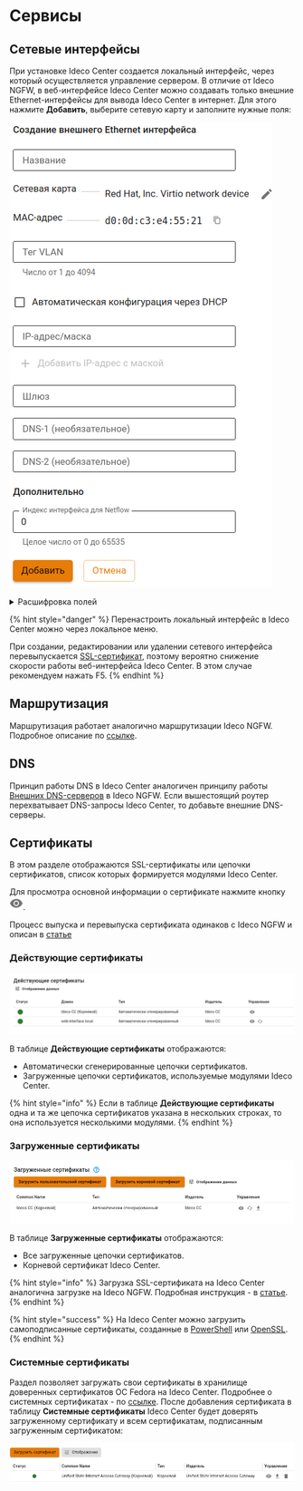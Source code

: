 # Сервисы

## Сетевые интерфейсы

При установке Ideco Center создается локальный интерфейс, через который осуществляется управление сервером. В отличие от Ideco NGFW, в веб-интерфейсе Ideco Center можно создавать только внешние Ethernet-интерфейсы для вывода Ideco Center в интернет. Для этого нажмите **Добавить**, выберите сетевую карту и заполните нужные поля:

![](/.gitbook/assets/cc-interfaces.png)

<details>

<summary>Расшифровка полей</summary>

* **Название интерфейса** - имя для идентификации интерфейса.
* **Сетевая карта** - сетевой адаптер, который будет использоваться для подключения к интернет-провайдеру.
* **Тег VLAN**- VLAN ID. Такой сетевой интерфейс считается VLAN-интерфейсом. Заполняется в том случае если сетевая карта уже используется.
* **Автоматическая настройка через DHCP** - используйте, если интернет-провайдер поддерживает автоматическую настройку Ethernet-интерфейса с помощью протокола DHCP.
* **IP-адрес/маска** - назначьте на интерфейс минимум один IP-адрес. Если нужно, настройте интерфейс с несколькими IP-адресами.
* **Шлюз** - IP-адрес шлюза.
* **DNS** - доступно два поля для указания DNS сервера (необязательно).
* **Индекс интерфейса для Netflow** - введите индекс для идентификации интерфейса (целое число от 0 до 65535), если используете Netflow.

</details>

{% hint style="danger" %}
Перенастроить локальный интерфейс в Ideco Center можно через локальное меню.

При создании, редактировании или удалении сетевого интерфейса перевыпускается [SSL-сертификат](/settings/services/certificates/README.md), поэтому вероятно снижение скорости работы веб-интерфейса Ideco Center. В этом случае рекомендуем нажать F5.
{% endhint %}

## Маршрутизация

Маршрутизация работает аналогично маршрутизации Ideco NGFW. Подробное описание по [ссылке](/settings/services/routing.md).

## DNS

Принцип работы DNS в Ideco Center аналогичен принципу работы [Внешних DNS-серверов](/settings/services/dns/dns-external.md) в Ideco NGFW. Если вышестоящий роутер перехватывает DNS-запросы Ideco Center, то добавьте внешние DNS-серверы.

## Сертификаты

В этом разделе отображаются SSL-сертификаты или цепочки сертификатов, список которых формируется  модулями Ideco Center.

Для просмотра основной информации о сертификате нажмите кнопку ![](/.gitbook/assets/icon-eye.png).

Процесс выпуска и перевыпуска сертификата одинаков с Ideco NGFW и описан в [статье](/settings/services/certificates/README.md)

### Действующие сертификаты

![](/.gitbook/assets/cc-certs.png)

В таблице **Действующие сертификаты** отображаются:
* Автоматически сгенерированные цепочки сертификатов. 
* Загруженные цепочки сертификатов, используемые модулями Ideco Center.

{% hint style="info" %}
Если в таблице **Действующие сертификаты** одна и та же цепочка сертификатов указана в нескольких строках, то она используется несколькими модулями.
{% endhint %}

### Загруженные сертификаты

![](/.gitbook/assets/cc-certs1.png)

В таблице **Загруженные сертификаты** отображаются:
* Все загруженные цепочки сертификатов.
* Корневой сертификат Ideco Center.

{% hint style="info" %}
Загрузка SSL-сертификата на Ideco Center аналогична загрузке на Ideco NGFW. Подробная инструкция - в [статье](/settings/services/certificates/upload-ssl-certificate-to-server.md).
{% endhint %}

{% hint style="success" %}
На Ideco Center можно загрузить самоподписанные сертификаты, созданные в [PowerShell](/settings/services/certificates/creating-ssl-sert-powershell.md) или [OpenSSL](/settings/services/certificates/creating-openssl-cert.md).
{% endhint %}

### Системные сертификаты

Раздел позволяет загружать свои сертификаты в хранилище доверенных сертификатов OC Fedora на Ideco Center. Подробнее о системных сертификатах - по [ссылке](https://docs.fedoraproject.org/en-US/quick-docs/using-shared-system-certificates/). После добавления сертификата в таблицу **Системные сертификаты** Ideco Center будет доверять загруженному сертификату и всем сертификатам, подписанным загруженным сертификатом:

![](/.gitbook/assets/cc-certs3.png)
